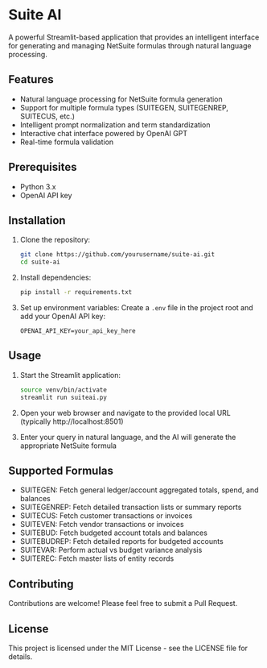 # Suite AI

A powerful Streamlit-based application that provides an intelligent interface for generating and managing NetSuite formulas through natural language processing.

## Features

- Natural language processing for NetSuite formula generation
- Support for multiple formula types (SUITEGEN, SUITEGENREP, SUITECUS, etc.)
- Intelligent prompt normalization and term standardization
- Interactive chat interface powered by OpenAI GPT
- Real-time formula validation

## Prerequisites

- Python 3.x
- OpenAI API key

## Installation

1. Clone the repository:
   ```bash
   git clone https://github.com/yourusername/suite-ai.git
   cd suite-ai
   ```

2. Install dependencies:
   ```bash
   pip install -r requirements.txt
   ```

3. Set up environment variables:
   Create a `.env` file in the project root and add your OpenAI API key:
   ```
   OPENAI_API_KEY=your_api_key_here
   ```

## Usage

1. Start the Streamlit application:
   ```bash
   source venv/bin/activate
   streamlit run suiteai.py
   ```

2. Open your web browser and navigate to the provided local URL (typically http://localhost:8501)

3. Enter your query in natural language, and the AI will generate the appropriate NetSuite formula

## Supported Formulas

- SUITEGEN: Fetch general ledger/account aggregated totals, spend, and balances
- SUITEGENREP: Fetch detailed transaction lists or summary reports
- SUITECUS: Fetch customer transactions or invoices
- SUITEVEN: Fetch vendor transactions or invoices
- SUITEBUD: Fetch budgeted account totals and balances
- SUITEBUDREP: Fetch detailed reports for budgeted accounts
- SUITEVAR: Perform actual vs budget variance analysis
- SUITEREC: Fetch master lists of entity records

## Contributing

Contributions are welcome! Please feel free to submit a Pull Request.

## License

This project is licensed under the MIT License - see the LICENSE file for details.
